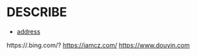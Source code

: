 # DESCRIBE

- [address](https://github.com/Pulsebit/send-new)

https://.bing.com/?
https://jamcz.com/
https://www.douyin.com
